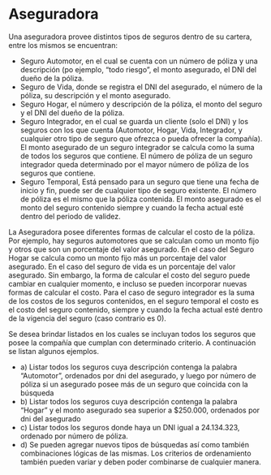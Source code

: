 # Aseguradora
Una aseguradora provee distintos tipos de seguros dentro de su cartera, entre los mismos se encuentran:  
-  Seguro Automotor, en el cual se cuenta con un número de póliza y una descripción (po
ejemplo, “todo riesgo”, el monto asegurado, el DNI del dueño de la póliza.
-  Seguro de Vida, donde se registra el DNI del asegurado, el número de la póliza, su
descripción y el monto asegurado.
- Seguro Hogar, el número y descripción de la póliza, el monto del seguro y el DNI del
dueño de la póliza.
- Seguro Integrador, en el cual se guarda un cliente (solo el DNI) y los seguros con los que
cuenta (Automotor, Hogar, Vida, Integrador, y cualquier otro tipo de seguro que ofrezca
o pueda ofrecer la compañía). El monto asegurado de un seguro integrador se calcula
como la suma de todos los seguros que contiene. El número de póliza de un seguro
integrador queda determinado por el mayor número de póliza de los seguros que
contiene.
- Seguro Temporal, Está pensado para un seguro que tiene una fecha de inicio y fin, puede
ser de cualquier tipo de seguro existente. El número de póliza es el mismo que la póliza
contenida. El monto asegurado es el monto del seguro contenido siempre y cuando la
fecha actual esté dentro del periodo de validez.  

La Aseguradora posee diferentes formas de calcular el costo de la póliza. Por ejemplo, hay
seguros automotores que se calculan como un monto fijo y otros que son un porcentaje del
valor asegurado. En el caso del Seguro Hogar se calcula como un monto fijo más un porcentaje
del valor asegurado. En el caso del seguro de vida es un porcentaje del valor asegurado. Sin
embargo, la forma de calcular el costo del seguro puede cambiar en cualquier momento, e
incluso se pueden incorporar nuevas formas de calcular el costo. Para el caso de seguro
integrador es la suma de los costos de los seguros contenidos, en el seguro temporal el costo
es el costo del seguro contenido, siempre y cuando la fecha actual esté dentro de la vigencia
del seguro (caso contrario es 0).  

Se desea brindar listados en los cuales se incluyan todos los seguros que posee la compañía
que cumplan con determinado criterio. A continuación se listan algunos ejemplos.  
- a) Listar todos los seguros cuya descripción contenga la palabra “Automotor”, ordenados por dni del asegurado, y luego por número de póliza si un asegurado posee más de un seguro que coincida con la búsqueda
- b) Listar todos los seguros cuya descripción contenga la palabra “Hogar” y el monto asegurado sea superior a $250.000, ordenados por dni del asegurado
- c) Listar todos los seguros donde haya un DNI igual a 24.134.323, ordenado por número de póliza.
- d) Se pueden agregar nuevos tipos de búsquedas así como también combinaciones lógicas
de las mismas. Los criterios de ordenamiento también pueden variar y deben poder
combinarse de cualquier manera.